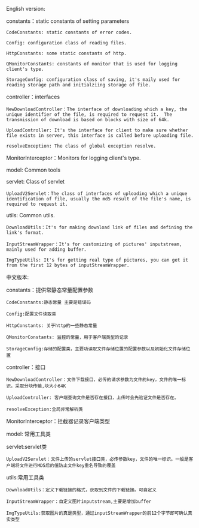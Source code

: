 English version:  

constants：static constants of setting parameters

    CodeConstants: static constants of error codes.
 
    Config: configuration class of reading files.
 
    HttpConstants: some static constants of http.
 
    QMonitorConstants: constants of monitor that is used for logging client's type.
 
    StorageConfig: configuration class of saving, it's maily used for reading storage path and initialziing storage of file.

controller：interfaces

    NewDownloadController：The interface of downloading which a key, the unique identifier of the file, is required to request it.  The transmission of download is based on blocks with size of 64k.
 
    UploadController: It's the interface for client to make sure whether file exists in server, this interface is called before uploading file.
 
    resolveException: The class of global exception resolve.
 
MonitorInterceptor：Monitors for logging client's type.
 
model: Common tools

servlet: Class of servlet
    
    UploadV2Servlet：The class of interfaces of uploading which a unique identification of file, usually the md5 result of the file's name, is required to request it.

utils: Common utils.

    DownloadUtils：It's for making download link of files and defining the link's format.
    
    InputStreamWrapper：It's for customizing of pictures' inputstream, mainly used for adding buffer.
    
    ImgTypeUtils: It's for getting real type of pictures, you can get it from the first 12 bytes of inputStreamWrapper.


中文版本:  

constants：提供常静态常量配置参数

    CodeConstants:静态常量 主要是错误码
 
    Config:配置文件读取类
 
    HttpConstants: 关于http的一些静态常量
 
    QMonitorConstants: 监控的常量，用于客户端类型的记录
 
    StorageConfig:存储的配置类，主要功读取文件存储位置的配置参数以及初始化文件存储位置

controller：接口

    NewDownloadController：文件下载接口，必传的请求参数为文件的key，文件的唯一标识。采取分块传输,块大小64K
 
    UploadController: 客户端查询文件是否存在接口，上传时会先验证文件是否存在。
 
    resolveException:全局异常解析类
 
MonitorInterceptor：拦截器记录客户端类型
 
model: 常用工具类

servlet:servlet类
    
    UploadV2Servlet：文件上传的servlet接口类，必传参数key，文件的唯一标识。一般是客户端将文件进行MD5后的值防止文件key重名导致的覆盖

utils:常用工具类

    DownloadUtils：定义下载链接的格式，获取到文件的下载链接。可自定义
    
    InputStreamWrapper：自定义图片inputstream,主要是增加buffer
    
    ImgTypeUtils:获取图片的真是类型，通过inputStreamWrapper的前12个字节即可确认真实类型
